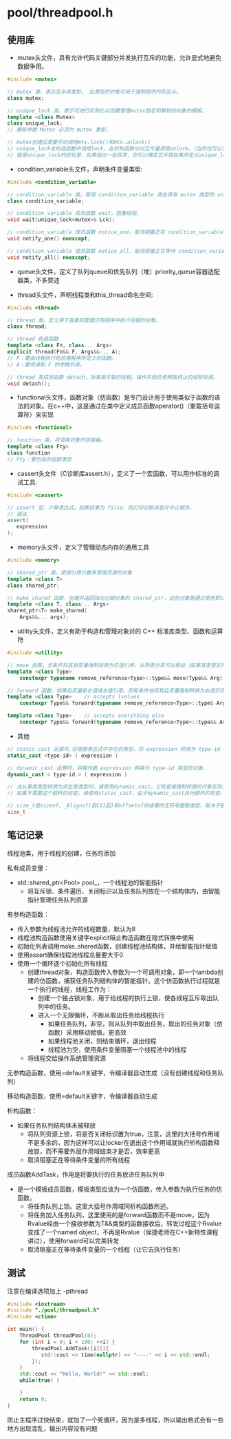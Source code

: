 # pool/threadpool.h

## 使用库

* mutex头文件，具有允许代码关键部分并发执行互斥的功能，允许显式地避免数据争用。

```C++
#include <mutex>

// mutex 类，表示互斥体类型。 此类型的对象可用于强制程序内的互斥。
class mutex;

// unique_lock 类，表示可进行实例化以创建管理mutex锁定和解锁的对象的模板。
template <class Mutex>
class unique_lock;
// 模板参数 Mutex 必须为 mutex 类型。

// mutex创建后需要手动调用mtx.lock()和mtx.unlock()
// unique_lock在构造函数中调用lock，在析构函数中对互斥量调用unlock。（当然也可以手动调用）
// 使用unique_lock的好处是，如果抛出一些异常，您可以确定互斥锁在离开定义unique_lock的作用域时将其解锁。

```

* condition_variable头文件，声明条件变量类型:

```C++
#include <condition_variable>

// condition_variable 类，使用 condition_variable 类在具有 mutex 类型的 unique_lock<mutex> 时等待事件。
class condition_variable;

// condition_variable 成员函数 wait，阻塞线程。
void wait(unique_lock<mutex>& Lck);

// condition_variable 成员函数 notice_one，取消阻塞正在 condition_variable 对象上等待的某个线程。
void notify_one() noexcept;

// condition_variable 成员函数 notice_all，取消阻塞正在等待 condition_variable 对象的所有线程。
void notify_all() noexcept;
```

* queue头文件，定义了队列queue和优先队列（堆）priority_queue容器适配器类，不多赘述

* thread头文件，声明线程类和this_thread命名空间:

```C++
#include <thread>

// thread 类，定义用于查看和管理应用程序中执行线程的对象。
class thread;

// thread 构造函数
template <class Fn, class... Args>
explicit thread(Fn&& F, Args&&... A);
// F：要由线程执行的应用程序所定义的函数。
// A：要传递到 F 的参数列表。

// thread 类成员函数 detach，拆离相关联的线程。操作系统负责释放终止的线程资源。
void detach();
```

* functional头文件，函数对象（仿函数）是专门设计用于使用类似于函数的语法的对象。在c++中，这是通过在类中定义成员函数operator()（重载括号运算符）来实现

```C++
#include <functional>

// function 类，可调用对象的包装器。
template <class Fty>
class function
// Fty：要包装的函数类型
```

* cassert头文件（C诊断库assert.h），定义了一个宏函数，可以用作标准的调试工具:

```C++
#include <cassert>

// assert 宏，计算表达式，如果结果为 false，则打印诊断消息并中止程序。
// 语法：
assert(
   expression
);
```

* memory头文件，定义了管理动态内存的通用工具

```C++
#include <memory>

// shared_ptr 类，使用引用计数来管理资源的对象
template <class T>
class shared_ptr;

// make_shared 函数，创建并返回指向分配对象的 shared_ptr，这些对象是通过使用默认分配器从零个或多个参数构造的。 分配并构造指定类型的对象和shared_ptr来管理对象的共享所有权，并返回shared_ptr。
template <class T, class... Args>
shared_ptr<T> make_shared(
    Args&&... args);
```

* utility头文件，定义有助于构造和管理对象对的 C++ 标准库类型、函数和运算符

```C++
#include <utility>

// move 函数，无条件将其自变量强制转换为右值引用，从而表示其可以移动（如果其类型支持移动）。
template <class Type>
    constexpr typename remove_reference<Type>::type&& move(Type&& Arg) noexcept;

// forward 函数，如果自变量是右值或右值引用，则有条件地将其自变量强制转换为右值引用。 这会将自变量的右值状态还原到转发函数，以支持完美转发。
template <class Type>    // accepts lvalues
    constexpr Type&& forward(typename remove_reference<Type>::type& Arg) noexcept

template <class Type>    // accepts everything else
    constexpr Type&& forward(typename remove_reference<Type>::type&& Arg) noexcept

```

* 其他

```C++
// static_cast 运算符,仅根据表达式中存在的类型，将 expression 转换为 type-id 类型。
static_cast <type-id> ( expression )

// dynamic_cast 运算符，将操作数 expression 转换为 type-id 类型的对象。
dynamic_cast < type-id > ( expression )

// 当从基类类型转换为派生类类型时，请使用dynamic_cast。它检查被强制转换的对象实际上是派生类类型，如果对象不是所需类型(除非您强制转换为引用类型——然后抛出bad_cast异常)则返回空指针。
// 如果不需要这个额外的检查，请使用static_cast。由于dynamic_cast执行额外的检查，它需要RTTI信息，因此有更大的运行时开销，而static_cast在编译时执行。通常使用 static_cast 转换数值数据类型

// size_t是sizeof、_Alignof(自C11起)和offsetof的结果的无符号整数类型，取决于数据模型。
size_t
```

## 笔记记录

线程池类，用于线程的创建，任务的添加

私有成员变量：

* std::shared_ptr\<Pool> pool_，一个线程池的智能指针
  * 将互斥锁、条件遍历、关闭标识以及任务队列放在一个结构体内，由智能指针管理任务队列资源

有参构造函数：

* 传入参数为线程池允许的线程数量，默认为8
* 线程池构造函数使用关键字explicit阻止构造函数在隐式转换中使用
* 初始化列表调用make_shared函数，创建线程池结构体，并给智能指针赋值
* 使用assert确保线程池线程总量要大于0
* 使用一个循环逐个初始化所有线程
  * 创建thread对象，构造函数传入参数为一个可调用对象，即一个lambda创建的仿函数，捕获任务队列结构体的智能指针。这个仿函数执行过程就是一个执行的线程，线程工作为：
    * 创建一个独占锁对象，用于给线程的执行上锁，使各线程互斥取出队列中的任务。
    * 进入一个无限循环，不断从取出任务给线程执行
      * 如果任务队列，非空，则从队列中取出任务，取出的任务对象（仿函数）采用移动赋值，更高效
      * 如果线程池关闭，则结束循环，退出线程
      * 线程池为空，使用条件变量阻塞一个线程池中的线程
  * 将线程交给操作系统管理资源

无参构造函数，使用=default关键字，令编译器自动生成（没有创建线程和任务队列）

移动构造函数，使用=default关键字，令编译器自动生成

析构函数：

* 如果任务队列结构体未被释放
  * 将队列资源上锁，将是否关闭标识置为true，注意，这里的大括号作用域不是多余的，因为这样可以让locker在退出这个作用域就执行析构函数释放锁，而不需要外层作用域结束才是否，效率更高
  * 取消阻塞正在等待条件变量的所有线程

成员函数AddTask，作用是将要执行的任务放进任务队列中

* 是一个模板成员函数，模板类型应该为一个仿函数，传入参数为执行任务的仿函数。
  * 将任务队列上锁。这里大括号作用域同析构函数所述。
  * 将任务加入任务队列，这里使用的是forward函数而不是move，因为Rvalue经由一个接收参数为T&&类型的函数接收后，转发过程这个Rvalue变成了一个named object，不再是Rvalue（侯捷老师在C++新特性课程讲过），使用forward可以完美转发
  * 取消阻塞正在等待条件变量的一个线程（让它去执行任务）

## 测试

注意在编译选项加上 -pthread

```C++
#include <iostream>
#include "./pool/threadpool.h"
#include <ctime>

int main() {
    ThreadPool threadPool(8);
    for (int i = 0; i < 100; ++i) {
        threadPool.AddTask([i](){
           std::cout << time(nullptr) << "----" << i << std::endl;
        });
    }
    std::cout << "Hello, World!" << std::endl;
    while(true) {

    }
    return 0;
}
```

防止主程序过快结束，就加了一个死循环，因为是多线程，所以输出格式会有一些地方出现混乱，输出内容没有问题

